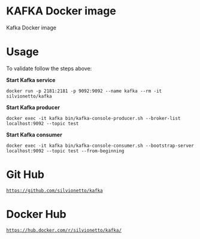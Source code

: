 # KAFKA Docker image

Kafka Docker image

# Usage

To validate follow the steps above:

**Start Kafka service**

```
docker run -p 2181:2181 -p 9092:9092 --name kafka --rm -it silvionetto/kafka
```

**Start Kafka producer**

```
docker exec -it kafka bin/kafka-console-producer.sh --broker-list localhost:9092 --topic test
```

**Start Kafka consumer**

```
docker exec -it kafka bin/kafka-console-consumer.sh --bootstrap-server localhost:9092 --topic test --from-beginning
```

# Git Hub
[`https://github.com/silvionetto/kafka`](https://github.com/silvionetto/kafka)


# Docker Hub
[`https://hub.docker.com/r/silvionetto/kafka/`](https://hub.docker.com/r/silvionetto/kafka/)